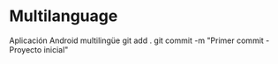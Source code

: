 # Multilanguage
Aplicación Android multilingüe 
git add .
git commit -m "Primer commit - Proyecto inicial"
